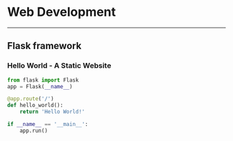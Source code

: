 
# Web Development
---
## Flask framework

### Hello World - A Static Website


```python
from flask import Flask
app = Flask(__name__)

@app.route('/')
def hello_world():
    return 'Hello World!'

if __name__ == '__main__':
    app.run()
```


```python

```
